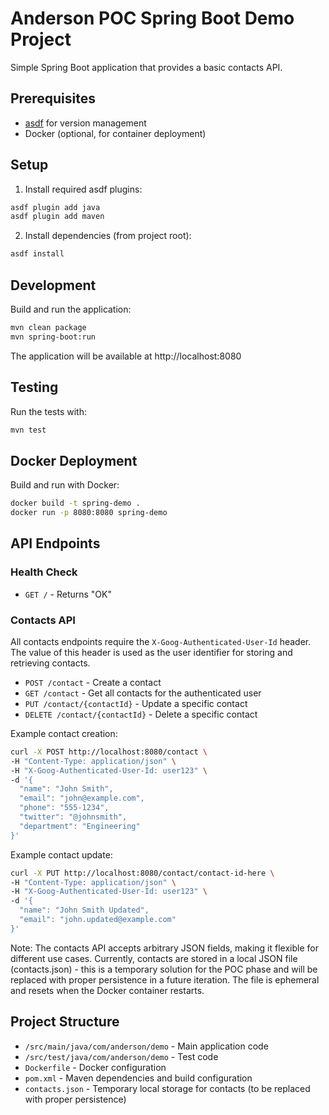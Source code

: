 # Anderson POC Spring Boot Demo Project

Simple Spring Boot application that provides a basic contacts API.

## Prerequisites

- [asdf](https://asdf-vm.com/) for version management
- Docker (optional, for container deployment)

## Setup

1. Install required asdf plugins:

```bash
asdf plugin add java
asdf plugin add maven
```

2. Install dependencies (from project root):

```bash
asdf install
```

## Development

Build and run the application:

```bash
mvn clean package
mvn spring-boot:run
```

The application will be available at http://localhost:8080

## Testing

Run the tests with:

```bash
mvn test
```

## Docker Deployment

Build and run with Docker:

```bash
docker build -t spring-demo .
docker run -p 8080:8080 spring-demo
```

## API Endpoints

### Health Check

- `GET /` - Returns "OK"

### Contacts API

All contacts endpoints require the `X-Goog-Authenticated-User-Id` header. The value of this header is used as the user identifier for storing and retrieving contacts.

- `POST /contact` - Create a contact
- `GET /contact` - Get all contacts for the authenticated user
- `PUT /contact/{contactId}` - Update a specific contact
- `DELETE /contact/{contactId}` - Delete a specific contact

Example contact creation:

```bash
curl -X POST http://localhost:8080/contact \
-H "Content-Type: application/json" \
-H "X-Goog-Authenticated-User-Id: user123" \
-d '{
  "name": "John Smith",
  "email": "john@example.com",
  "phone": "555-1234",
  "twitter": "@johnsmith",
  "department": "Engineering"
}'
```

Example contact update:

```bash
curl -X PUT http://localhost:8080/contact/contact-id-here \
-H "Content-Type: application/json" \
-H "X-Goog-Authenticated-User-Id: user123" \
-d '{
  "name": "John Smith Updated",
  "email": "john.updated@example.com"
}'
```

Note: The contacts API accepts arbitrary JSON fields, making it flexible for different use cases. Currently, contacts are stored in a local JSON file (contacts.json) - this is a temporary solution for the POC phase and will be replaced with proper persistence in a future iteration. The file is ephemeral and resets when the Docker container restarts.

## Project Structure

- `/src/main/java/com/anderson/demo` - Main application code
- `/src/test/java/com/anderson/demo` - Test code
- `Dockerfile` - Docker configuration
- `pom.xml` - Maven dependencies and build configuration
- `contacts.json` - Temporary local storage for contacts (to be replaced with proper persistence)
